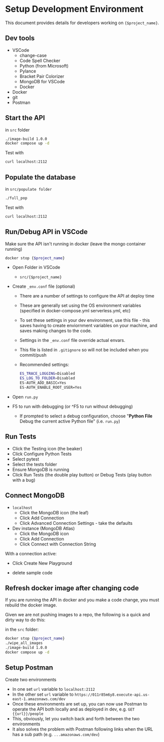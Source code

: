 # Setup Development Environment

This document provides details for developers working on `{$project_name}`. 

## Dev tools

* VSCode
  * change-case
  * Code Spell Checker
  * Python (from Microsoft)
  * Pylance
  * Bracket Pair Colorizer
  * MongoDB for VSCode
  * Docker
* Docker
* git
* Postman

##  Start the API

in `src` folder

```bash
./image-build 1.0.0
docker compose up -d
```

Test with

```bash
curl localhost:2112
```

## Populate the database

in `src/populate folder`

```bash
./full_pop
```

Test with

```bash
curl localhost:2112
```

## Run/Debug API in VSCode

Make sure the API isn't running in docker (leave the mongo container running)

```bash
docker stop {$project_name}
```

* Open Folder in VSCode

  * `src/{$project_name}`

* Create `_env.conf` file (optional)

  * There are a number of settings to configure the API at deploy time

  * These are generally set using the OS environment variables (specified in docker-compose.yml serverless.yml, etc)

  * To set these settings in your dev environment, use this file - this saves having to create enviornment variables on your machine, and saves making changes to the code.

  * Settings in the `_env.conf` file override actual envars.  

  * This file is listed in `.gitignore` so will not be included when you commit/push

  * Recommended settings:

    ```bash
    ES_TRACE_LOGGING=Disabled
    ES_LOG_TO_FOLDER=Disabled
    ES-AUTH_ADD_BASIC=Yes
    ES-AUTH_ENABLE_ROOT_USER=Yes
    ```

* Open `run.py`

* F5 to run with debugging (or ^F5 to run without debugging)

  * If prompted to select a debug configuration, choose "**Python File** Debug the current active Python file" (i.e. `run.py`)

## Run Tests

* Click the Testing icon (the beaker)
* Click Configure Python Tests
* Select pytest
* Select the tests folder
* Ensure MongoDB is running
* Click Run Tests (the double play button) or Debug Tests (play button with a bug)

## Connect MongoDB

* `localhost`
  * Click the MongoDB icon (the leaf)
  * Click Add Connection
  * Click Advanced Connection Settings - take the defaults
* Dev instance (MongoDB Atlas)
  * Click the MongoDB icon
  * Click Add Connection
  * Click Connect with Connection String

With a connection active:

* Click Create New Playground

* delete sample code


## Refresh docker image after changing code

If you are running the API in docker and you make a code change, you must rebuild the docker image.

Given we are not pushing images to a repo, the following is a quick and dirty way to do this:

in the `src` folder:

```bash
docker stop {$project_name}
./wipe_all_images
./image-build 1.0.0
docker compose up -d
```

## Setup Postman

Create two environments

* In one set `url` variable to `localhost:2112`
* In the other set `url` variable to `https://011r85m6y8.execute-api.us-east-1.amazonaws.com/dev`
* Once these environments are set up, you can now use Postman to operate the API both locally and as deployed in dev, e.g. `GET {{url}}/people`
* This, obviously, let you switch back and forth between the two environments
* It also solves the problem with Postman following links when the URL has a sub path (e.g. `...amazonaws.com/dev`)
